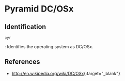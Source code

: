 # Pyramid DC/OSx

## Identification

`pyr`

:   Identifies the operating system as DC/OSx.

## References

- <http://en.wikipedia.org/wiki/DC/OSx>{:target="_blank"}
